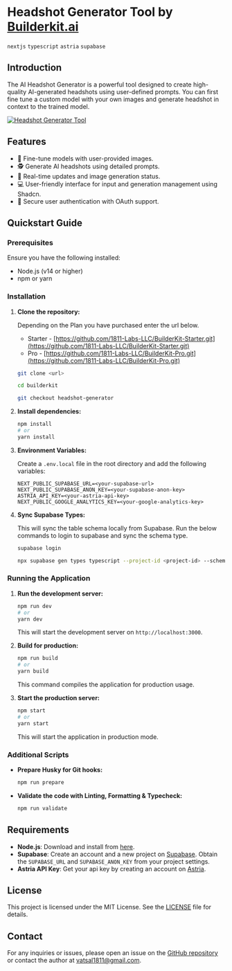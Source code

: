 # Headshot Generator Tool by [Builderkit.ai](https://www.builderkit.ai)

`nextjs` `typescript` `astria` `supabase`

## Introduction

The AI Headshot Generator is a powerful tool designed to create high-quality AI-generated headshots using user-defined prompts. You can first fine tune a custom model with your own images and generate headshot in context to the trained model.

<a href="https://headshot-generator.builderkit.ai/home" target="_blank" rel="noopener">
  <picture>
    <img alt="Headshot Generator Tool" src="https://headshot-generator.builderkit.ai/github-cover.webp" />
  </picture>
</a>

## Features

- 💾 Fine-tune models with user-provided images.
- 🕵️ Generate AI headshots using detailed prompts.
- 🔄 Real-time updates and image generation status.
- 💻 User-friendly interface for input and generation management using Shadcn.
- 🔗 Secure user authentication with OAuth support.

## Quickstart Guide

### Prerequisites

Ensure you have the following installed:

- Node.js (v14 or higher)
- npm or yarn

### Installation

1. **Clone the repository:**

   Depending on the Plan you have purchased enter the url below.

   - Starter - [https://github.com/1811-Labs-LLC/BuilderKit-Starter.git](https://github.com/1811-Labs-LLC/BuilderKit-Starter.git)
   - Pro - [https://github.com/1811-Labs-LLC/BuilderKit-Pro.git](https://github.com/1811-Labs-LLC/BuilderKit-Pro.git)

   ```sh
   git clone <url>

   cd builderkit

   git checkout headshot-generator
   ```

2. **Install dependencies:**

   ```sh
   npm install
   # or
   yarn install
   ```

3. **Environment Variables:**

   Create a `.env.local` file in the root directory and add the following variables:

   ```plaintext
   NEXT_PUBLIC_SUPABASE_URL=<your-supabase-url>
   NEXT_PUBLIC_SUPABASE_ANON_KEY=<your-supabase-anon-key>
   ASTRIA_API_KEY=<your-astria-api-key>
   NEXT_PUBLIC_GOOGLE_ANALYTICS_KEY=<your-google-analytics-key>
   ```

4. **Sync Supabase Types:**

   This will sync the table schema locally from Supabase. Run the below commands to login to supabase and sync the schema type.

   ```sh
   supabase login

   npx supabase gen types typescript --project-id <project-id> --schema public > src/types/supabase.ts
   ```

### Running the Application

1. **Run the development server:**

   ```sh
   npm run dev
   # or
   yarn dev
   ```

   This will start the development server on `http://localhost:3000`.

2. **Build for production:**

   ```sh
   npm run build
   # or
   yarn build
   ```

   This command compiles the application for production usage.

3. **Start the production server:**

   ```sh
   npm start
   # or
   yarn start
   ```

   This will start the application in production mode.

### Additional Scripts

- **Prepare Husky for Git hooks:**

  ```sh
  npm run prepare
  ```

- **Validate the code with Linting, Formatting & Typecheck:**

  ```sh
  npm run validate
  ```

## Requirements

- **Node.js**: Download and install from [here](https://nodejs.org/).
- **Supabase**: Create an account and a new project on [Supabase](https://supabase.com/). Obtain the `SUPABASE_URL` and `SUPABASE_ANON_KEY` from your project settings.
- **Astria API Key**: Get your api key by creating an account on [Astria](https://www.astria.ai/).

## License

This project is licensed under the MIT License. See the [LICENSE](https://www.builderkit.ai/license) file for details.

## Contact

For any inquiries or issues, please open an issue on the [GitHub repository](https://github.com/1811-Labs-LLC/BuilderKit) or contact the author at [vatsal1811@gmail.com](mailto:vatsal1811@gmail.com).
